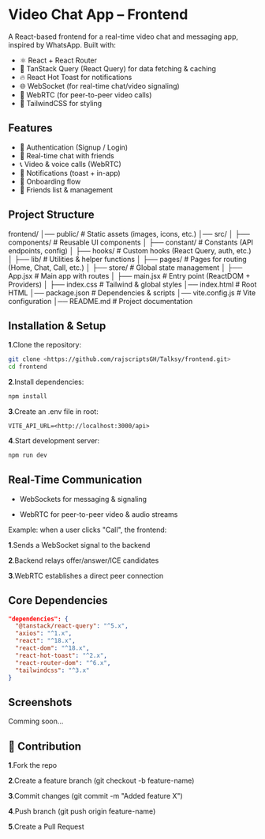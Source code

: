 # Video Chat App – Frontend

A React-based frontend for a real-time video chat and messaging app, inspired by WhatsApp. Built with:

- ⚛️ React + React Router
- 🎯 TanStack Query (React Query) for data fetching & caching
- 🔥 React Hot Toast for notifications
- 🌐 WebSocket (for real-time chat/video signaling)
- 🎥 WebRTC (for peer-to-peer video calls)
- 🎨 TailwindCSS for styling

## Features

- 🔑 Authentication (Signup / Login)
- 💬 Real-time chat with friends
- 📞 Video & voice calls (WebRTC)
- 🔔 Notifications (toast + in-app)
- 🧭 Onboarding flow
- 👫 Friends list & management

## Project Structure

frontend/
│── public/                 # Static assets (images, icons, etc.)
│── src/
│   ├── components/         # Reusable UI components
│   ├── constant/           # Constants (API endpoints, config)
│   ├── hooks/              # Custom hooks (React Query, auth, etc.)
│   ├── lib/                # Utilities & helper functions
│   ├── pages/              # Pages for routing (Home, Chat, Call, etc.)
│   ├── store/              # Global state management
│   ├── App.jsx             # Main app with routes
│   ├── main.jsx            # Entry point (ReactDOM + Providers)
│   ├── index.css           # Tailwind & global styles
│── index.html              # Root HTML
│── package.json            # Dependencies & scripts
│── vite.config.js          # Vite configuration
│── README.md               # Project documentation

## Installation & Setup

**1**.Clone the repository:

```bash
git clone <https://github.com/rajscriptsGH/Talksy/frontend.git>
cd frontend
```

**2**.Install dependencies:

```bash
npm install
```

**3**.Create an .env file in root:

```env
VITE_API_URL=<http://localhost:3000/api>
```

**4**.Start development server:

```bash
npm run dev
```

## Real-Time Communication

- WebSockets for messaging & signaling

- WebRTC for peer-to-peer video & audio streams

Example: when a user clicks "Call", the frontend:

**1**.Sends a WebSocket signal to the backend

**2**.Backend relays offer/answer/ICE candidates

**3**.WebRTC establishes a direct peer connection

## Core Dependencies

```json
"dependencies": {
  "@tanstack/react-query": "^5.x",
  "axios": "^1.x",
  "react": "^18.x",
  "react-dom": "^18.x",
  "react-hot-toast": "^2.x",
  "react-router-dom": "^6.x",
  "tailwindcss": "^3.x"
}
```

## Screenshots

Comming soon...

## 🤝 Contribution

**1**.Fork the repo

**2**.Create a feature branch (git checkout -b feature-name)

**3**.Commit changes (git commit -m "Added feature X")

**4**.Push branch (git push origin feature-name)

**5**.Create a Pull Request
